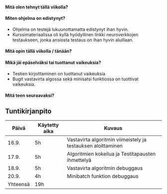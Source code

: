 #### Mitä olen tehnyt tällä viikolla?

  
#### Miten ohjelma on edistynyt?
- Ohjelma on testejä lukuunottamatta edistynyt ihan hyvin.
- Kurssimateriaalissa oli kyllä hyödyllinen linkki neuroverkkojen testaukseen, jonka ansiosta testaus on ihan hyvin aluillaan.

  
#### Mitä opin tällä viikolla / tänään?

  
#### Mikä jäi epäselväksi tai tuottanut vaikeuksia?

- Testien kirjoittaminen on tuottanut vaikeuksia
- Bugit vastavirta algossa sekä minisatsi funktiossa on tuottivat vaikeuksia.


#### Mitä teen seuraavaksi?


## Tuntikirjanpito

| Päivä | Käytetty aika | Kuvaus |
| ----- | ------------- | ------ |
| 16.9.  | 5h            | Vastavirta algoritmin viimeistely ja testauksen aloittaminen |
| 17.9.  | 5h            | Algoritmien kokeilua ja Testitapausten ihmettelyä |
| 18.9.  | 5h            | Vastavirta algoritmin debuggaus |
| 20.9.  | 4h            | Minibatch funktion debuggaus   |
| Yhteensä | 19h         |        |

